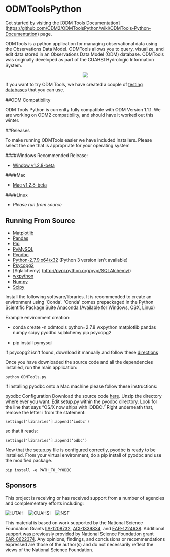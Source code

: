 ODMToolsPython
==============

Get started by visiting the [ODM Tools Documentation] (https://github.com/ODM2/ODMToolsPython/wiki/ODMTools-Python-Documentation) page.

ODMTools is a python application for managing observational data using the Observations Data Model. ODMTools allows you to query, visualize, and edit data stored in an Observations Data Model (ODM) database. ODMTools was originally developed as part of the CUAHSI Hydrologic Information System.

<p align="center"><img src="https://github.com/ODM2/ODMToolsPython/raw/master/doc/images/ODMToolsScreenShot.jpg"></p>

If you want to try ODM Tools, we have created a couple of [testing databases](https://github.com/ODM2/ODMToolsPython/tree/master/examples) that you can use.

##ODM Compatibility

ODM Tools Python is currenlty fully compatible with ODM Version 1.1.1. We are working on ODM2 compatibility, and should have it worked out this winter.

##Releases

To make running ODMTools easier we have included installers. Please select the one that is appropriate for your operating system

####Windows
Recommended Release:
+   [Window v1.2.8-beta](https://github.com/ODM2/ODMToolsPython/releases/download/v1.2.8_beta/ODMTools_v1.2.8-beta_Installer.exe)

####Mac
+   [Mac v1.2.8-beta](https://github.com/ODM2/ODMToolsPython/releases/download/v1.2.8_beta/ODMTools_v1.2.8-beta_Mac_installer.pkg.zip)

####Linux
+   *Please run from source*

Running From Source
-------------------

+	[Matplotlib](https://github.com/matplotlib/matplotlib/releases/)
+	[Pandas](https://github.com/pydata/pandas/releases)
+	[Pip](http://docs.python-guide.org/en/latest/starting/install/win.html)
+	[PyMySQL](https://github.com/petehunt/PyMySQL/)
+	[Pyodbc](https://code.google.com/p/pyodbc/downloads/)
+	[Python-2.7.9 x64/x32](http://www.python.org/download/releases/2.7.9/) (Python 3 version isn't available)
+	[Psycopg2](http://initd.org/psycopg/docs/install.html)
+	[Sqlalchemy] (http://pypi.python.org/pypi/SQLAlchemy/)
+	[wxpython](http://www.wxpython.org/download.php)
+	[Numpy](http://www.scipy.org/scipylib/download.html)
+	[Scipy](https://www.scipy.org/scipylib/download.html)

Install the following software/libraries.
It is recommended to create an environment using 'Conda'.
'Conda' comes prepackaged in the Python Scientific Package Suite [Anaconda](http://continuum.io/downloads) (Available for Windows, OSX, Linux)

Example environment creation:

+   conda create -n odmtools python=2.7.8 wxpython matplotlib pandas numpy scipy pyodbc sqlalchemy pip psycopg2

+   pip install pymysql


if psycopg2 isn't found, download it manually and follow these [directions](https://stackoverflow.com/questions/5420789/how-to-install-psycopg2-with-pip-on-python)

Once you have downloaded the source code and all the dependencies installed, run the main application:

    python ODMTools.py

if installing pyodbc onto a Mac machine please follow these instructions:

pyodbc Configuration
Download the source code ​[here](https://code.google.com/p/pyodbc/downloads/detail?name=pyodbc-3.0.7.zip&can=2&q=)​.
Unzip the directory where ever you want.
Edit ​setup.py​ within the pyodbc directory.
Look for the line that says “OS/X now ships with iODBC.” Right underneath that, remove the letter i from the statement:

    settings[‘libraries’].append(‘iodbc’)

so that it reads:

    settings[‘libraries’].append(‘odbc’)

Now that the setup.py file is configured correctly, pyodbc is ready to be installed. From your virtual environment, do a pip install of pyodbc and use the modified package.

    pip install -e PATH_TO_PYODBC


Sponsors
---------
This project is receiving or has received support from a number of agencies and complementary efforts including:

![iUTAH](/doc/images/iutah_eu_horz_sm.png)    ![CUAHSI](/doc/images/cuahsi_logo_sm.gif)    ![NSF](/doc/images/nsf.gif)

This material is based on work supported by the National Science Foundation Grants [IIA-1208732](http://www.nsf.gov/awardsearch/showAward?AWD_ID=1208732), [ACI-1339834](http://www.nsf.gov/awardsearch/showAward?AWD_ID=1339834), and [EAR-1224638](http://www.nsf.gov/awardsearch/showAward?AWD_ID=1224638).  Additional support was previously provided by National Science Foundation grant [EAR-0622374](http://www.nsf.gov/awardsearch/showAward?AWD_ID=0622374).  Any opinions, findings, and conclusions or recommendations expressed are those of the author(s) and do not necessarily reflect the views of the National Science Foundation.
